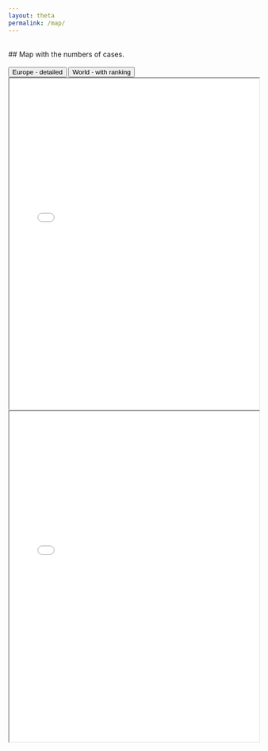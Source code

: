 ```yaml
---
layout: theta
permalink: /map/
---
```

<br>
## Map with the numbers of cases.
<br><br>
<div class="tab">
  <button class="tablinks" onclick="openPlot(event, 'eu')" id="defaultOpen"> Europe - detailed</button>
  <button class="tablinks" onclick="openPlot(event, 'wo')"> World - with ranking </button>
</div>

<div id="eu" class="tabcontent">
<iframe src="./../corona/plots/C19_map_EU.html" style="height: 666px; width:100%;"></iframe>
</div>

<div id="wo" class="tabcontent">
<iframe src="./../corona/plots/C19_map_WORLD.html" style="height: 666px; width:100%;"></iframe>
</div>

<br>

